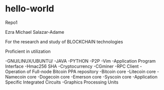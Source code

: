 # hello-world
Repo1



Ezra Michael Salazar-Adame

For the research and study of BLOCKCHAIN technologies

Proficient in utilization

-GNU/LINUX/UBUNTU/
-JAVA
-PYTHON 
-P2P
-Vim
-Application Program Interface
-Hmac256 SHA 
-Cryptocurrency
-CGminer
-RPC Client
-Operation of Full-node Bitcoin PPA repository
-Bitcoin core
-Litecoin core
-Namecoin core
-Dogecoin core
-Emerson core
-Syscoin core
-Application Specific Integrated Circuits
-Graphics Processing Units

